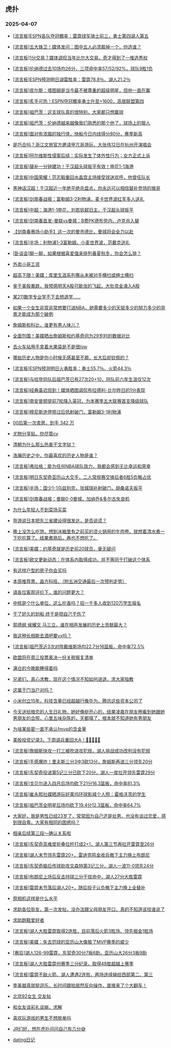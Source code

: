 ## 虎扑 
### 2025-04-07

+ [[流言板]ESPN各队夺冠概率：雷霆绿军骑士前三，勇士第四湖人第五](https://bbs.hupu.com/631606159.html)

+ [[流言板]五大锋卫！媒体发问：图中五人必须裁掉一个，你选谁？](https://bbs.hupu.com/631603081.html)

+ [[流言板]1分交易？媒体调侃当年比尔大交易，奇才得到了一堆选秀权](https://bbs.hupu.com/631604763.html)

+ [[流言板]伦纳德过去10场均26分，三项命中率57/52/92%，球队9胜1负](https://bbs.hupu.com/631602130.html)

+ [[流言板]ESPN预测明日湖雷胜率：雷霆78.8％、湖人21.2％](https://bbs.hupu.com/631606256.html)

+ [[流言板]皮尔斯：塔图姆是当今最不被尊重的超级明星，但他一直在赢](https://bbs.hupu.com/631605125.html)

+ [[流言板]炙手可热！ESPN夺冠概率勇士升至+1600，高居联盟第四](https://bbs.hupu.com/631606792.html)

+ [[流言板]祖巴茨：这支球队真的很特别，大家都只想赢球](https://bbs.hupu.com/631603243.html)

+ [[流言板]祖巴茨：伦纳德越来越像我们熟悉的那个他了，球场上的狠人](https://bbs.hupu.com/631602033.html)

+ [[流言板]面对有浓眉的独行侠，快船今日内线得分80分，赛季新高](https://bbs.hupu.com/631602080.html)

+ [是巧合吗？浙江文旅官方邀请甲亢哥游玩，大张伟12日在杭州开演唱会](https://bbs.hupu.com/631597296.html)

+ [[流言板]阿尔维斯性侵案后续：实际发生了体外性行为；女方正式上诉](https://bbs.hupu.com/631597438.html)

+ [[流言板]替补一分钟建功！于汉超头球扳平有效！申花1-1海港](https://bbs.hupu.com/631604579.html)

+ [[流言板]中国荣耀！范志毅重回水晶宫主场接受球迷欢呼，他曾任队长](https://bbs.hupu.com/631597609.html)

+ [黑神话汉超！于汉超近一年绝平绝杀盘点，你永远可以相信替补登场的猴哥](https://bbs.hupu.com/631605432.html)

+ [[流言板]剑南春战报：富勒姆3-2利物浦，麦卡世界波红军多人送礼](https://bbs.hupu.com/631607161.html)

+ [[流言板]中超：海港1-1申花，刘若钒弑旧主，于汉超头球扳平](https://bbs.hupu.com/631604897.html)

+ [[流言板]剑南春首发-曼联vs曼城：B费PK德布劳内，卢克肖入替](https://bbs.hupu.com/631606111.html)

+ [【剑南春赛场小助手】这一次的曼市德比，曼城将会全力以赴](https://bbs.hupu.com/631575913.html)

+ [[流言板]半场：利物浦1-3富勒姆，小麦世界波，范戴克送礼](https://bbs.hupu.com/631605295.html)

+ [[卧谈会]聊一聊，如果根据喜爱值来排列春夏秋冬，你会怎么排？](https://bbs.hupu.com/631604632.html)

+ [外卖小哥工资](https://bbs.hupu.com/631605544.html)

+ [超高下限！美媒：库里生涯系列赛从未被对手横扫或绅士横扫](https://bbs.hupu.com/631601873.html)

+ [鉴于美股暴跌，我预感明天A股可能涨的飞起，大批资金涌入A股](https://bbs.hupu.com/631601699.html)

+ [某211数学专业学不下去想退学……](https://bbs.hupu.com/631602262.html)

+ [如果一个女生非常非常想要打进NBA，她需要多少的天赋多少的努力多少的背景才能成为那个破例](https://bbs.hupu.com/631603395.html)

+ [詹姆斯和科比，谁更有男人味儿？](https://bbs.hupu.com/631603740.html)

+ [全面包围！美媒晒出詹姆斯和约基奇同为29岁时的数据对比](https://bbs.hupu.com/631601852.html)

+ [去火车站用手拿着水果袋是不是很low](https://bbs.hupu.com/631604177.html)

+ [哪些历史人物是你小时候无感甚至不屑，长大后却钦佩的？](https://bbs.hupu.com/631602021.html)

+ [[流言板]ESPN预测明日火勇胜率：勇士55.7％、火箭44.3％](https://bbs.hupu.com/631606347.html)

+ [[流言板]与哈登同队后祖巴茨已有27次20+10，同队前六年生涯仅12次](https://bbs.hupu.com/631607728.html)

+ [[流言板]经典虽迟但到！媒体晒图调侃布拉德利-比尔昨日的1分表现](https://bbs.hupu.com/631604165.html)

+ [[流言板]南安普顿提前7轮降入英冠，为本赛季五大联赛首支降级球队](https://bbs.hupu.com/631607397.html)

+ [[流言板]穆尼斯连停带过后低射破门，富勒姆3-1利物浦](https://bbs.hupu.com/631605030.html)

+ [00后第一次卖房，到手 342 万](https://bbs.hupu.com/631602722.html)

+ [尤物分享贴，你尽管cy](https://bbs.hupu.com/631604097.html)

+ [清朝为什么那么热衷于文字狱？](https://bbs.hupu.com/631604131.html)

+ [浩瀚历史之中，你最喜欢的历史人物是谁？](https://bbs.hupu.com/631604488.html)

+ [[流言板]弗拉格：能为任何NBA球队效力，我都会感到无比幸运和荣幸](https://bbs.hupu.com/631608226.html)

+ [[流言板]明日东契奇亚历山大交手，二人常规赛交锋后者6胜5负略占优](https://bbs.hupu.com/631606526.html)

+ [[流言板]半场：国少1-1乌兹别克，张城瑞补射破门，胡桑诺夫扳平](https://bbs.hupu.com/631608362.html)

+ [[流言板]剑南春战报：曼联0-0曼城，加纳乔&amp;多尔古失良机](https://bbs.hupu.com/631609466.html)

+ [为什么年轻人不到菜场买菜](https://bbs.hupu.com/631603980.html)

+ [导游说日本把东三省建设得很发达，是否说谎？](https://bbs.hupu.com/631603941.html)

+ [晚上没怎么吃饱，想到冰箱里有之前买的烫火锅用的牛肉卷。就想着清水煮一下吃吃算了。结果煮熟后，再也不想吃了。](https://bbs.hupu.com/631603471.html)

+ [[流言板]美媒：约基奇就是历史前20球员，毫无疑问](https://bbs.hupu.com/631608995.html)

+ [[流言板]欧文更新动态：在体系内取得成功，并不等同于打破这个体系](https://bbs.hupu.com/631608315.html)

+ [有这样户型的房子你会买吗](https://bbs.hupu.com/631605219.html)

+ [本周推荐票，晶方科技。（附五洲交通最后一次预判走势）](https://bbs.hupu.com/631608350.html)

+ [请各位客观评价下，谁的问题更大？](https://bbs.hupu.com/631607724.html)

+ [中核是个什么单位，这么吃香吗？招一千多人收到120万学生报名](https://bbs.hupu.com/631605105.html)

+ [干了好久的划船 终于是把自己干伤了](https://bbs.hupu.com/631605390.html)

+ [郭德纲 侯耀文 马三立，谁在相声发展的历史上贡献最大？](https://bbs.hupu.com/631604986.html)

+ [我这种长相能去酒吧要vx吗？](https://bbs.hupu.com/631604647.html)

+ [[流言板]祖巴茨近3次对阵戴维斯场均22.7分16篮板，命中率72.5%](https://bbs.hupu.com/631606615.html)

+ [欧盟将在周三投票表决一份关税报复清单](https://bbs.hupu.com/631609660.html)

+ [满仓的今晚能睡得着吗](https://bbs.hupu.com/631607139.html)

+ [兄弟们，真心求教，现在这个情况不知如何进退，求大家指教](https://bbs.hupu.com/631605991.html)

+ [这属于门当户对吗？](https://bbs.hupu.com/631609698.html)

+ [小米创立15年，科技含量已经超越行像华为，腾讯这些资本公司了](https://bbs.hupu.com/631605842.html)

+ [今天送给暗恋的人生日礼物，她好像挺开心的，结果凌晨在朋友圈看到她跟她男朋友的合照，心里五味杂陈的，天都塌了，根本就不知道她有男朋友](https://bbs.hupu.com/631608665.html)

+ [为啥某些密一直不承认fmvp的含金量](https://bbs.hupu.com/631609397.html)

+ [美股投资记录3，下周调兵重回大A！👊🏻🇨🇳🔥](https://bbs.hupu.com/631609101.html)

+ [[流言板]詹姆斯快攻一打三被吹进攻犯规，湖人挑战成功改判没有犯规](https://bbs.hupu.com/631610101.html)

+ [[流言板]手感爆炸！里夫斯三分3中3砍13分，詹姆斯再进三分领先20分](https://bbs.hupu.com/631610264.html)

+ [[流言板]东契奇投进第5记三分已砍下20分，湖人一度拉开领先雷霆29分](https://bbs.hupu.com/631610546.html)

+ [[流言板]戈贝尔进入四月后场均砍下21分16.3篮板，命中率81.3%](https://bbs.hupu.com/631608317.html)

+ [[流言板]崔永熙社媒晒游玩好莱坞环球影城个人照：霍格沃茨的学生](https://bbs.hupu.com/631608083.html)

+ [[流言板]祖巴茨全明星后场均砍下19.4分12.3篮板，命中率64.7%](https://bbs.hupu.com/631608954.html)

+ [大家好，我是男性已经23岁了，常常因为自己还是处男，也没有谈过恋爱，感到很自卑。大家有相同的困惑吗？](https://bbs.hupu.com/631609227.html)

+ [相亲后续第三段～确认关系啦](https://bbs.hupu.com/631609413.html)

+ [[流言板]东契奇高难度折叠拉杆打成2+1，湖人第三节再拉开雷霆至26分](https://bbs.hupu.com/631610894.html)

+ [[流言板]湖人末节领先雷霆20+，雷迪克鸣金收兵撤下主力换上布朗尼](https://bbs.hupu.com/631611152.html)

+ [[流言板]东契奇脑后传球助攻文森特第3记三分，湖人一波11-0领先24分](https://bbs.hupu.com/631610485.html)

+ [[流言板]布朗尼上场后反击持球三分干拔命中，湖人27分大胜雷霆](https://bbs.hupu.com/631611210.html)

+ [[流言板]雷霆末节落后湖人20+，随后投子认负撤下主力换上全替补](https://bbs.hupu.com/631611121.html)

+ [原相机这样是什么水平](https://bbs.hupu.com/631609263.html)

+ [求助各位街友，第一次发帖，没办法跟父母朋友开口，真的不知道该找谁说了](https://bbs.hupu.com/631609076.html)

+ [求助跑鞋爱好者](https://bbs.hupu.com/631610045.html)

+ [[流言板]湖人大胜雷霆取得2连胜，目前落后火箭3胜场、领先掘金1胜场](https://bbs.hupu.com/631611428.html)

+ [[流言板]美媒：失去罚球的亚历山大像极了MVP赛季的威少](https://bbs.hupu.com/631611511.html)

+ [[赛后]湖人126-99雷霆，东契奇30分7板6助，亚历山大26分3板9助](https://bbs.hupu.com/631611211.html)

+ [[流言板]湖人大胜雷霆创赛季三分纪录，取得48胜超越上赛季  ](https://bbs.hupu.com/631611408.html)

+ [[流言板]雷霆不敌火箭、湖人遭遇2连败，两场连续输给西部第二、第三](https://bbs.hupu.com/631611398.html)

+ [李美越真就挺逗乐，长时间跟拍居然反向操作，直接来了个大翻车！](https://bbs.hupu.com/631609881.html)

+ [北京92女生 交友帖](https://bbs.hupu.com/631610834.html)

+ [和女友谈彩礼谈崩，求解](https://bbs.hupu.com/631610506.html)

+ [喜欢玩游戏的男生不想脱单吗](https://bbs.hupu.com/631610217.html)

+ [JR们好，想在虎扑问问自己有几分😅](https://bbs.hupu.com/631609751.html)

+ [dating日记](https://bbs.hupu.com/631609647.html)

